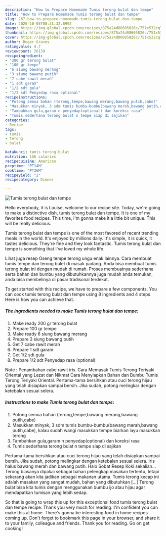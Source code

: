 ```yaml
---
description: "How to Prepare Homemade Tumis terong bulat dan tempe"
title: "How to Prepare Homemade Tumis terong bulat dan tempe"
slug: 267-how-to-prepare-homemade-tumis-terong-bulat-dan-tempe
date: 2020-10-05T00:31:32.699Z
image: https://img-global.cpcdn.com/recipes/875a24d80605826c/751x532cq70/tumis-terong-bulat-dan-tempe-recipe-main-photo.jpg
thumbnail: https://img-global.cpcdn.com/recipes/875a24d80605826c/751x532cq70/tumis-terong-bulat-dan-tempe-recipe-main-photo.jpg
cover: https://img-global.cpcdn.com/recipes/875a24d80605826c/751x532cq70/tumis-terong-bulat-dan-tempe-recipe-main-photo.jpg
author: Roger Graves
ratingvalue: 4.7
reviewcount: 26139
recipeingredient:
- "200 gr terong bulat"
- "100 gr tempe"
- "6 siung bawang merang"
- "3 siung bawang putih"
- "7 cabe rawit merah"
- "1 sdt garam"
- "1/2 sdt gula"
- "1/2 sdt Penyedap rasa optional"
recipeinstructions:
- "Potong semua bahan (terong,tempe,bawang merang,bawang putih,cabe)"
- "Masukkan minyak, 3 sdm tumis bumbu-bumbu(bawang merah,bawang putih,cabe), kalau sudah wangi masukkan tempe biarkan layu masukkan terong"
- "Tambahkan gula,garam n penyedap(optional) dan koreksi rasa"
- "Tumis sederhana terong bulat n tempe siap di sajikan"
categories:
- Recipe
tags:
- tumis
- terong
- bulat

katakunci: tumis terong bulat 
nutrition: 156 calories
recipecuisine: American
preptime: "PT14M"
cooktime: "PT36M"
recipeyield: "2"
recipecategory: Dinner

---
```



![Tumis terong bulat dan tempe](https://img-global.cpcdn.com/recipes/875a24d80605826c/751x532cq70/tumis-terong-bulat-dan-tempe-recipe-main-photo.jpg)

Hello everybody, it is Louise, welcome to our recipe site. Today, we're going to make a distinctive dish, tumis terong bulat dan tempe. It is one of my favorites food recipes. This time, I'm gonna make it a little bit unique. This will be really delicious.

Tumis terong bulat dan tempe is one of the most favored of recent trending meals in the world. It's enjoyed by millions daily. It's simple, it is quick, it tastes delicious. They're fine and they look fantastic. Tumis terong bulat dan tempe is something that I've loved my whole life.

Lihat juga resep Oseng tempe terong ungu enak lainnya. Cara membuat tumis tempe dan terong bulet di masak padang. Anda bisa membuat tumis terong bulat ini dengan mudah di rumah. Proses membuatnya sederhana serta bahan dan bumbu yang dibutuhkannya juga mudah anda temukan, anda bisa membelinya di pasar tradisonal terdekat.


To get started with this recipe, we have to prepare a few components. You can cook tumis terong bulat dan tempe using 8 ingredients and 4 steps. Here is how you can achieve that.

<!--inarticleads1-->

##### The ingredients needed to make Tumis terong bulat dan tempe:

1. Make ready 200 gr terong bulat
1. Prepare 100 gr tempe
1. Make ready 6 siung bawang merang
1. Prepare 3 siung bawang putih
1. Get 7 cabe rawit merah
1. Prepare 1 sdt garam
1. Get 1/2 sdt gula
1. Prepare 1/2 sdt Penyedap rasa (optional)


Note : Penambahan cabe rawit iris. Cara Memasak Tumis Terong Teriyaki Oriental yang Lezat dan Nikmat Cara Menyiapkan Bahan dan Bumbu Tumis Terong Teriyaki Oriental. Pertama-tama bersihkan atau cuci terong hijau yang telah disiapkan sampai bersih. Jika sudah, potong melingkar dengan ketebalan sesuai selera. 

<!--inarticleads2-->

##### Instructions to make Tumis terong bulat dan tempe:

1. Potong semua bahan (terong,tempe,bawang merang,bawang putih,cabe)
1. Masukkan minyak, 3 sdm tumis bumbu-bumbu(bawang merah,bawang putih,cabe), kalau sudah wangi masukkan tempe biarkan layu masukkan terong
1. Tambahkan gula,garam n penyedap(optional) dan koreksi rasa
1. Tumis sederhana terong bulat n tempe siap di sajikan


Pertama-tama bersihkan atau cuci terong hijau yang telah disiapkan sampai bersih. Jika sudah, potong melingkar dengan ketebalan sesuai selera. Iris halus bawang merah dan bawang putih. Halo Sobat Resep Koki sekalian… Terong biasanya dipakai sebagai bahan pelengkap masakan tertentu, tetapi sekarang akan kita jadikan sebagai makanan utama. Tumis terong kecap ini adalah masakan yang sangat mudah, bahan yang dibutuhkan […] Terong bulat bisa kita tumis dengan menggunakan bumbu ijo atau hijau agar mendapatkan tumisan yang lebih sedap. 

So that is going to wrap this up for this exceptional food tumis terong bulat dan tempe recipe. Thank you very much for reading. I'm confident you can make this at home. There's gonna be interesting food in home recipes coming up. Don't forget to bookmark this page in your browser, and share it to your family, colleague and friends. Thank you for reading. Go on get cooking!
